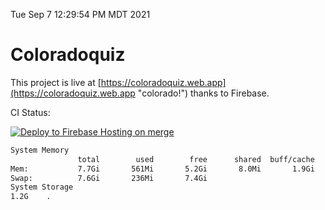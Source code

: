 Tue Sep  7 12:29:54 PM MDT 2021

# Coloradoquiz


This project is live at [https://coloradoquiz.web.app](https://coloradoquiz.web.app "colorado!") thanks to Firebase.

CI Status: 

[![Deploy to Firebase Hosting on merge](https://github.com/teamkushal/coloradoquiz/actions/workflows/firebase-hosting-merge.yml/badge.svg)](https://github.com/teamkushal/coloradoquiz/actions/workflows/firebase-hosting-merge.yml)

```bash
System Memory
               total        used        free      shared  buff/cache   available
Mem:           7.7Gi       561Mi       5.2Gi       8.0Mi       1.9Gi       6.8Gi
Swap:          7.6Gi       236Mi       7.4Gi
System Storage
1.2G	.
```
```bash
